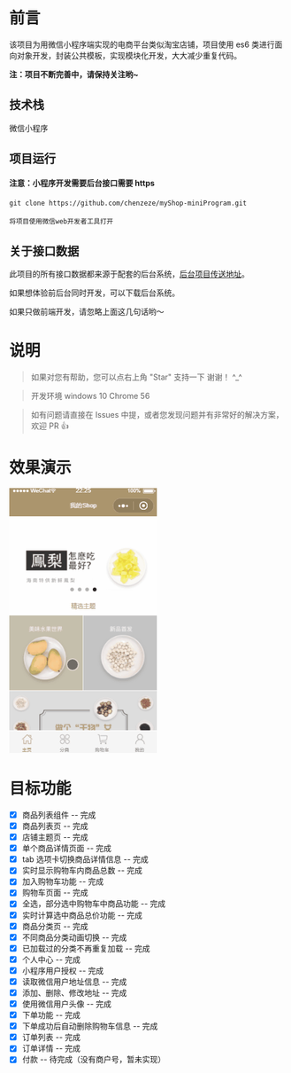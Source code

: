 # 前言

该项目为用微信小程序端实现的电商平台类似淘宝店铺，项目使用 es6 类进行面向对象开发，封装公共模板，实现模块化开发，大大减少重复代码。

**注：项目不断完善中，请保持关注哟~**

## 技术栈

微信小程序

## 项目运行

#### 注意：小程序开发需要后台接口需要 https

```
git clone https://github.com/chenzeze/myShop-miniProgram.git

将项目使用微信web开发者工具打开

```

## 关于接口数据

此项目的所有接口数据都来源于配套的后台系统，[后台项目传送地址](待上传)。

如果想体验前后台同时开发，可以下载后台系统。

如果只做前端开发，请忽略上面这几句话哟～

# 说明

> 如果对您有帮助，您可以点右上角 "Star" 支持一下 谢谢！ ^\_^

> 开发环境 windows 10 Chrome 56

> 如有问题请直接在 Issues 中提，或者您发现问题并有非常好的解决方案，欢迎 PR 👍

# 效果演示

<img src="./imgs/output/output.gif">

# 目标功能

- [x] 商品列表组件 -- 完成
- [x] 商品列表页 -- 完成
- [x] 店铺主题页 -- 完成
- [x] 单个商品详情页面 -- 完成
- [x] tab 选项卡切换商品详情信息 -- 完成
- [x] 实时显示购物车内商品总数 -- 完成
- [x] 加入购物车功能 -- 完成
- [x] 购物车页面 -- 完成
- [x] 全选，部分选中购物车中商品功能 -- 完成
- [x] 实时计算选中商品总价功能 -- 完成
- [x] 商品分类页 -- 完成
- [x] 不同商品分类动画切换 -- 完成
- [x] 已加载过的分类不再重复加载 -- 完成
- [x] 个人中心 -- 完成
- [x] 小程序用户授权 -- 完成
- [x] 读取微信用户地址信息 -- 完成
- [x] 添加、删除、修改地址 -- 完成
- [x] 使用微信用户头像 -- 完成
- [x] 下单功能 -- 完成
- [x] 下单成功后自动删除购物车信息 -- 完成
- [x] 订单列表 -- 完成
- [x] 订单详情 -- 完成
- [x] 付款 -- 待完成（没有商户号，暂未实现）
